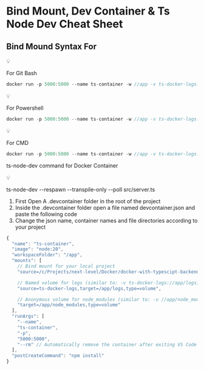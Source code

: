 # Bind Mount, Dev Container & Ts Node Dev Cheat Sheet

## Bind Mound Syntax For

<aside> 💡

For Git Bash

```jsx
docker run -p 5000:5000 --name ts-container -w //app -v ts-docker-logs://app/logs -v "//$(pwd)"://app/ -v //app/node_modules --rm ts-docker
```

</aside>

<aside> 💡

For Powershell

```jsx
docker run -p 5000:5000 --name ts-container -w //app -v ts-docker-logs://app/logs -v "${PWD}://app" -v //app/node_modules --rm ts-docker
```

</aside>

<aside> 💡

For CMD

```jsx
docker run -p 5000:5000 --name ts-container -w //app -v ts-docker-logs://app/logs -v "%cd%"://app/ -v //app/node_modules --rm ts-docker
```

</aside>

ts-node-dev command for Docker Container

<aside> 💡

ts-node-dev --respawn --transpile-only --poll src/server.ts

</aside>

1. First Open A .devcontainer folder in the root of the project
2. Inside the .devcontainer folder open a file named devcontainer.json and paste the following code
3. Change the json name, container names and file directories according to your project

```jsx
{
  "name": "ts-container",
  "image": "node:20",
  "workspaceFolder": "/app",
  "mounts": [
    // Bind mount for your local project
    "source=/c/Projects/next-level/Docker/docker-with-typescipt-backend,target=/app,type=bind",

    // Named volume for logs (similar to: -v ts-docker-logs://app/logs)
    "source=ts-docker-logs,target=/app/logs,type=volume",

    // Anonymous volume for node_modules (similar to: -v //app/node_modules)
    "target=/app/node_modules,type=volume"
  ],
  "runArgs": [
    "--name",
    "ts-container",
    "-p",
    "5000:5000",
    "--rm" // Automatically remove the container after exiting VS Code
  ],
  "postCreateCommand": "npm install"
}
```
